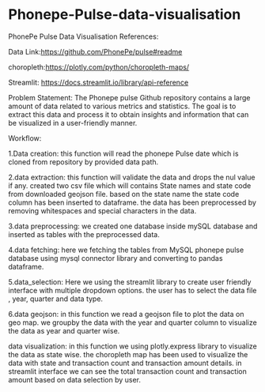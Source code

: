 # Phonepe-Pulse-data-visualisation
PhonePe Pulse Data Visualisation
References:

Data Link:https://github.com/PhonePe/pulse#readme

choropleth:https://plotly.com/python/choropleth-maps/

Streamlit: https://docs.streamlit.io/library/api-reference

Problem Statement: The Phonepe pulse Github repository contains a large amount of data related to various metrics and statistics. The goal is to extract this data and process it to obtain insights and information that can be visualized in a user-friendly manner.

Workflow:

1.Data creation: this function will read the phonepe Pulse date which is cloned from repository by provided data path.

2.data extraction: this function will validate the data and drops the nul value if any. created two csv file which will contains State names and state code from downloaded geojson file. based on the state name the state code column has been inserted to dataframe. the data has been preprocessed by removing whitespaces and special characters in the data.

3.data preprocessing: we created one database inside mySQL database and inserted as tables with the preprocessed data.

4.data fetching: here we fetching the tables from MySQL phonepe pulse database using mysql connector library and converting to pandas dataframe.

5.data_selection: Here we using the streamlit library to create user friendly interface with multiple dropdown options. the user has to select the data file , year, quarter and data type.

6.data geojson: in this function we read a geojson file to plot the data on geo map. we groupby the data with the year and quarter column to visualize the data as year and quarter wise.

data visualization: in this function we using plotly.express library to visualize the data as state wise. the choropleth map has been used to visualize the data with state and transaction count and transaction amount details. in streamlit interface we can see the total transaction count and transaction amount based on data selection by user.
